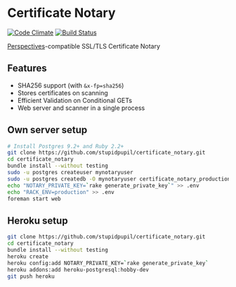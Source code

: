 # Certificate Notary
[![Code Climate](https://codeclimate.com/github/stupidpupil/certificate_notary/badges/gpa.svg)](https://codeclimate.com/github/stupidpupil/certificate_notary)
[![Build Status](https://travis-ci.org/stupidpupil/certificate_notary.svg?branch=master)](https://travis-ci.org/stupidpupil/certificate_notary)

[Perspectives](http://perspectives-project.org/)-compatible SSL/TLS Certificate Notary

## Features
- SHA256 support (with `&x-fp=sha256`)
- Stores certificates on scanning
- Efficient Validation on Conditional GETs
- Web server and scanner in a single process

## Own server setup

```bash
# Install Postgres 9.2+ and Ruby 2.2+
git clone https://github.com/stupidpupil/certificate_notary.git
cd certificate_notary
bundle install --without testing
sudo -u postgres createuser mynotaryuser
sudo -u postgres createdb -O mynotaryuser certificate_notary_production
echo "NOTARY_PRIVATE_KEY=`rake generate_private_key`" >> .env
echo "RACK_ENV=production" >> .env
foreman start web
```

## Heroku setup
```bash
git clone https://github.com/stupidpupil/certificate_notary.git
cd certificate_notary
bundle install --without testing
heroku create
heroku config:add NOTARY_PRIVATE_KEY=`rake generate_private_key`
heroku addons:add heroku-postgresql:hobby-dev
git push heroku
```